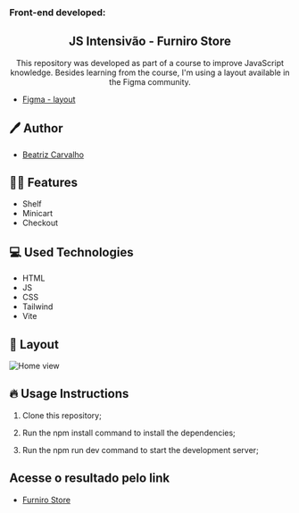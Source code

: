 ### Front-end developed:
<h2 align="center">
  JS Intensivão - Furniro Store
</h2>

<p align="center">This repository was developed as part of a course to improve JavaScript knowledge. Besides learning from the course, I'm using a layout available in the Figma community. </p>

- [Figma - layout](https://www.figma.com/file/YcZecweKOlWSnhptDYXrQz/eCommerce-Website-%7C-Web-Page-Design-%7C-UI-KIT-%7C-Interior-Landing-Page-(Community)?type=design&node-id=0-1&mode=design&t=HFKXbp6Bvmat0MdL-0)

## 🖊️ Author

- [Beatriz Carvalho](https://github.com/BiaCarvalhoCavalieri)

## 👩‍💻 Features

- Shelf
- Minicart
- Checkout

## 💻 Used Technologies

- HTML
- JS
- CSS
- Tailwind
- Vite

## 🎨 Layout
  <img alt="Home view" src="https://i.imgur.com/hXJlwwo.png">

## 🔥 Usage Instructions

1. Clone this repository;

2. Run the npm install command to install the dependencies;

3. Run the npm run dev command to start the development server;

## Acesse o resultado pelo link
- [Furniro Store](/#)

